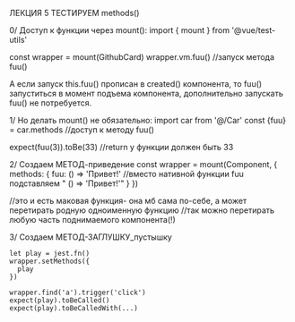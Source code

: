 ЛЕКЦИЯ 5
ТЕСТИРУЕМ methods()

0/  Доступ к функции через mount():
import { mount } from '@vue/test-utils'

const wrapper = mount(GithubCard)
wrapper.vm.fuu()              //запуск метода fuu()


А если запуск this.fuu() прописан в created() компонента, то  fuu() запуститься в момент подъема компонента, дополнительно запускать fuu() не потребуется.


1/ Но делать mount() не обязательно:
import car from '@/Car'
const {fuu} = car.methods   //доступ к методу fuu()

expect(fuu(3)).toBe(33)    //return у функции должен быть 33





2/ Создаем МЕТОД-приведение
const wrapper = mount(Component, {
  methods: {
    fuu: () => 'Привет!'   //вместо нативной функции fuu подставляем " () => 'Привет!'"
  } 
}) 
 
//это и есть маковая функция- она мб сама по-себе, а может перетирать родную одноименную функцию
//так можно перетирать любую часть поднимаемого компонента(!)






3/ Создаем МЕТОД-ЗАГЛУШКУ_пустышку

    let play = jest.fn()
    wrapper.setMethods({
      play
    })

    wrapper.find('a').trigger('click')
    expect(play).toBeCalled()
    expect(play).toBeCalledWith(...)






























